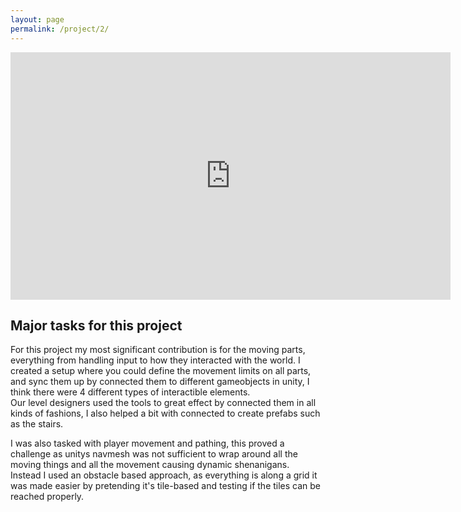 ```yaml
---
layout: page
permalink: /project/2/
---
```

<iframe width="704" height="396" src="https://www.youtube.com/embed/GX6pTEOs6Kc" title="YouTube video player" frameborder="0" allow="accelerometer; autoplay; clipboard-write; encrypted-media; gyroscope; picture-in-picture" allowfullscreen></iframe>

Major tasks for this project
-----------
For this project my most significant contribution is for the moving parts, everything from handling input to how they interacted with the world. I created a setup where you could define the movement limits on all parts, and sync them up by connected them to different gameobjects in unity, I think there were 4 different types of interactible elements.  
Our level designers used the tools to great effect by connected them in all kinds of fashions, I also helped a bit with connected to create prefabs such as the stairs.

I was also tasked with player movement and pathing, this proved a challenge as unitys navmesh was not sufficient to wrap around all the moving things and all the movement causing dynamic shenanigans.  
Instead I used an obstacle based approach, as everything is along a grid it was made easier by pretending it's tile-based and testing if the tiles can be reached properly.